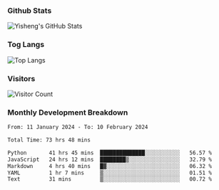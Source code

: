 ### Github Stats
![Yisheng's GitHub Stats](https://github-readme-stats-9qabuvhk1-gongyisheng.vercel.app/api?username=gongyisheng&count_private=true&show_icons=true)
### Tog Langs
![Top Langs](https://github-readme-stats-9qabuvhk1-gongyisheng.vercel.app/api/top-langs/?username=gongyisheng&layout=compact)
### Visitors
![Visitor Count](https://profile-counter.glitch.me/gongyisheng/count.svg)
### Monthly Development Breakdown
<!--START_SECTION:waka-->

```txt
From: 11 January 2024 - To: 10 February 2024

Total Time: 73 hrs 48 mins

Python       41 hrs 45 mins  ██████████████░░░░░░░░░░░   56.57 %
JavaScript   24 hrs 12 mins  ████████▒░░░░░░░░░░░░░░░░   32.79 %
Markdown     4 hrs 40 mins   █▓░░░░░░░░░░░░░░░░░░░░░░░   06.32 %
YAML         1 hr 7 mins     ▒░░░░░░░░░░░░░░░░░░░░░░░░   01.51 %
Text         31 mins         ▒░░░░░░░░░░░░░░░░░░░░░░░░   00.72 %
```

<!--END_SECTION:waka-->
